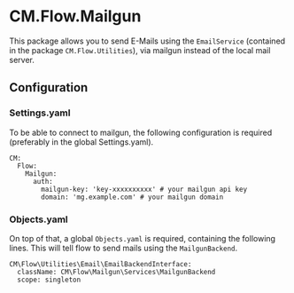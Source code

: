 # CM.Flow.Mailgun

This package allows you to send E-Mails using the `EmailService` (contained in the package `CM.Flow.Utilities`), via mailgun instead of the local mail server.

## Configuration

### Settings.yaml

To be able to connect to mailgun, the following configuration is required (preferably in the global Settings.yaml).

```
CM:
  Flow:
    Mailgun:
      auth:
        mailgun-key: 'key-xxxxxxxxxx' # your mailgun api key
        domain: 'mg.example.com' # your mailgun domain
```

### Objects.yaml

On top of that, a global `Objects.yaml` is required, containing the following lines. This will tell flow to send mails using the `MailgunBackend`.

```
CM\Flow\Utilities\Email\EmailBackendInterface:
  className: CM\Flow\Mailgun\Services\MailgunBackend
  scope: singleton
```
